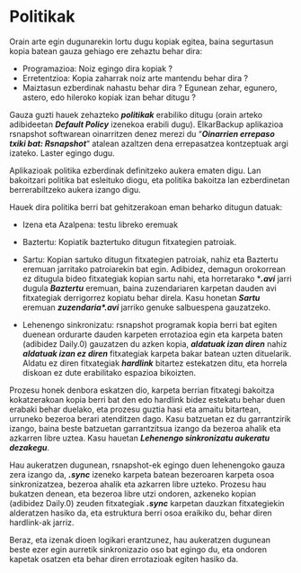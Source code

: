 # Politikak

Orain arte egin dugunarekin lortu dugu kopiak egitea, baina segurtasun kopia batean gauza gehiago ere zehaztu behar dira:
- Programazioa: Noiz egingo dira kopiak ?
- Erretentzioa: Kopia zaharrak noiz arte mantendu behar dira ?
- Maiztasun ezberdinak nahastu behar dira ? Egunean zehar, egunero, astero, edo hileroko kopiak izan behar ditugu ?

Gauza guzti hauek zehazteko ***politikak*** erabiliko ditugu (orain arteko adibideetan ***Default Policy*** izenekoa erabili dugu). ElkarBackup aplikazioa  rsnapshot softwarean oinarritzen denez merezi du “***Oinarrien errepaso txiki bat: Rsnapshot***“ atalean azaltzen dena errepasatzea kontzeptuak argi izateko. Laster egingo dugu.

Aplikazioak politika ezberdinak definitzeko aukera ematen digu. Lan bakoitzari politika bat esleituko diogu, eta politika bakoitza lan ezberdinetan berrerabiltzeko aukera izango digu.

Hauek dira politika berri bat gehitzerakoan eman beharko ditugun datuak:

- Izena eta Azalpena: testu libreko eremuak

- Baztertu: Kopiatik baztertuko ditugun fitxategien patroiak.

- Sartu: Kopian sartuko ditugun fitxategien patroiak, nahiz eta Baztertu eremuan jarritako patroiarekin bat egin. Adibidez, demagun orokorrean ez ditugula bideo fitxategiak kopian sartu nahi, eta horretarako  ****.avi***  jarri dugula ***Baztertu*** eremuan, baina zuzendariaren karpetan dauden avi fitxategiak derrigorrez kopiatu behar direla. Kasu honetan ***Sartu*** eremuan ***zuzendaria\*.avi*** jarriko genuke salbuespena gauzatzeko.

- Lehenengo sinkronizatu: rsnapshot programak kopia berri bat egiten duenean ordurarte dauden karpeten errotazioa egin eta karpeta baten (adibidez Daily.0) gauzatzen du azken kopia, ***aldatuak izan diren*** nahiz ***aldatuak izan ez diren*** fitxategiak karpeta bakar batean uzten dituelarik. Aldatu ez diren fitxategiak ***hardlink*** bitartez estekatzen ditu, eta horrela diskoan ez dute erabilitako espazioa bikoizten.

 Prozesu honek denbora eskatzen dio, karpeta berrian fitxategi bakoitza kokatzerakoan kopia berri bat den edo hardlink bidez estekatu behar duen erabaki behar duelako, eta prozesu guztia hasi eta amaitu bitartean, urruneko bezeroa berari atenditzen dago. Kasu batzuetan ez du garrantzirik izango, baina beste batzuetan garrantzitsua izango da bezeroa ahalik eta azkarren libre uztea. Kasu hauetan ***Lehenengo sinkronizatu aukeratu dezakegu***.

 Hau aukeratzen dugunean, rsnapshot-ek egingo duen lehenengoko gauza zera izango da, ***.sync*** izeneko karpeta batean bezeroaren karpeta osoa sinkronizatzea, bezeroa ahalik eta azkarren libre uzteko. Prozesu hau bukatzen denean, eta bezeroa libre utzi ondoren, azkeneko kopian (adibidez Daily.0) zeuden fitxategiak ***.sync*** karpetan dauzkan fitxategiekin alderatzen hasiko da, eta estruktura berri osoa eraikiko du, behar diren hardlink-ak jarriz.

 Beraz, eta izenak dioen logikari erantzunez, hau aukeratzen dugunean beste ezer egin aurretik sinkronizazio oso bat egingo du, eta ondoren kapetak osatzen eta behar diren errotazioak egiten hasiko da.
